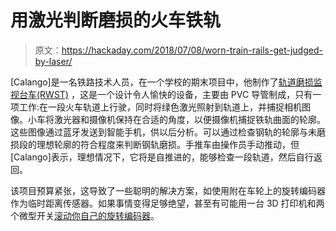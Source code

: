# 用激光判断磨损的火车铁轨

> 原文：<https://hackaday.com/2018/07/08/worn-train-rails-get-judged-by-laser/>

[Calango]是一名铁路技术人员，在一个学校的期末项目中，他制作了[轨道磨损监视台车(RWST)](https://www.robotshop.com/letsmakerobots/rwst-rail-wear-surveillance-trolley) ，这是一个设计令人愉快的设备，主要由 PVC 导管制成，只有一项工作:在一段火车轨道上行驶，同时将绿色激光照射到轨道上，并捕捉相机图像。小车将激光器和摄像机保持在合适的角度，以便摄像机捕捉铁轨曲面的轮廓。这些图像通过蓝牙发送到智能手机，供以后分析。可以通过检查钢轨的轮廓与未磨损段的理想轮廓的符合程度来判断钢轨磨损。手推车由操作员手动推动，但[Calango]表示，理想情况下，它将是自推进的，能够检查一段轨道，然后自行返回。

该项目预算紧张，这导致了一些聪明的解决方案，如使用附在车轮上的旋转编码器作为临时距离传感器。如果事情变得足够绝望，甚至有可能用一台 3D 打印机和两个微型开关[滚动你自己的旋转编码器](https://hackaday.com/2018/02/19/roll-your-own-rotary-encoders/)。